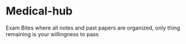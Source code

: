 # Medical-hub
Exam Bites where all notes and past papers are organized, only thing remaining is your willingness to pass
